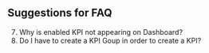 ## Suggestions for FAQ
7. Why is enabled KPI not appearing on Dashboard?
8. Do I have to create a KPI Goup in order to create a KPI?
